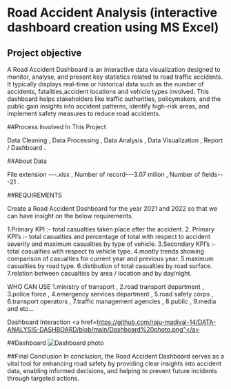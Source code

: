 # Road Accident Analysis  (interactive dashboard creation using MS Excel)

## Project objective 

A Road Accident Dashboard is an interactive data visualization designed to monitor, analyse, and present key statistics related to road traffic accidents. It typically displays real-time or historical data such as the number of accidents, fatalities,accident locations and vehicle types involved. This dashboard helps stakeholders like traffic authorities, policymakers, and the public gain insights into accident patterns, identify high-risk areas, and implement safety measures to reduce road accidents.

##Process Involved In This Project

Data Cleaning ,
Data Processing , 
Data Analysis ,
Data Visualization ,
Report / Dashboard .

##About Data 

   File extension ---.xlsx ,
Number of record---3.07 millon ,
Number of fields---21 .

##REQUIREMENTS

Create a Road Accident Dashboard for the year 2021 and 2022 so that we can have insight on the below requirements.

1.Primary KPI :- total casualties taken place after the accident.
2. Primary KPI’s :- total casualties and percentage of total with respect to accident severity and maximum casualties by type of vehicle.
3.Secondary KPI’s :- total casualties with respect to vehicle type.
4.montly trends showing comparison of casualties for current year and previous year.
5.maximum casualties by road type.
6.distibution of total casualties by road surface.
7.relation between casualties by area / location and by day/night.

WHO CAN USE 
1.ministry of transport ,
2.road transport department ,
3.police force ,
4.emergency services department ,
5.road safety corps ,
6.transport operators ,
7.traffic management agencies , 
8.public ,
9.media and etc…

Dashboard  Interaction  <a href=https://github.com/raju-madival-14/DATA-ANALYSIS-DASHBOARD/blob/main/Dashboard%20photo.png"</a> 

##Dashboard
![Dashboard photo](https://github.com/user-attachments/assets/fbbf5308-a8e2-4ad0-adeb-ad99aabda41e)

##Final Conclusion
In conclusion, the Road Accident Dashboard serves as a vital tool for enhancing road safety by providing clear insights into accident data, enabling informed decisions, and helping to prevent future incidents through targeted actions.



